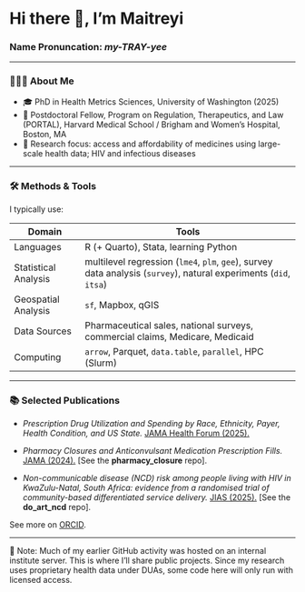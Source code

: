 # Hi there 👋, I’m Maitreyi

### Name Pronuncation: *my-TRAY-yee*
---

### 👩🏽‍💻 About Me
- 🎓 PhD in Health Metrics Sciences, University of Washington (2025)
- 📍 Postdoctoral Fellow, Program on Regulation, Therapeutics, and Law (PORTAL), Harvard Medical School / Brigham and Women’s Hospital, Boston, MA
- 🔬 Research focus: access and affordability of medicines using large-scale health data; HIV and infectious diseases

---

### 🛠 Methods & Tools

I typically use:

| Domain | Tools |
|---|---|
| Languages | R (+ Quarto), Stata, learning Python |
| Statistical Analysis | multilevel regression (`lme4`, `plm`, `gee`), survey data analysis (`survey`), natural experiments (`did`, `itsa`) |
| Geospatial Analysis | `sf`, Mapbox, qGIS |
| Data Sources | Pharmaceutical sales, national surveys, commercial claims, Medicare, Medicaid |
| Computing | `arrow`, Parquet, `data.table`, `parallel`, HPC (Slurm) |

---

### 📚 Selected Publications
- *Prescription Drug Utilization and Spending by Race, Ethnicity, Payer, Health Condition, and US State.*
[JAMA Health Forum (2025).](https://jamanetwork.com/journals/jama-health-forum/fullarticle/2837041)

- *Pharmacy Closures and Anticonvulsant Medication Prescription Fills.* [JAMA (2024).](https://jamanetwork.com/journals/jama/fullarticle/2825803) [See the **pharmacy_closure** repo].

- *Non-communicable disease (NCD) risk among people living with HIV in KwaZulu-Natal, South Africa: evidence from a randomised trial of community-based differentiated service delivery.* [JIAS (2025).](https://onlinelibrary.wiley.com/doi/full/10.1002/jia2.26513) [See the **do_art_ncd** repo].

See more on [ORCID](https://orcid.org/0000-0002-1593-0193).

---
📌 Note: Much of my earlier GitHub activity was hosted on an internal institute server. This is where I’ll share public projects. Since my research uses proprietary health data under DUAs, some code here will only run with licensed access.
